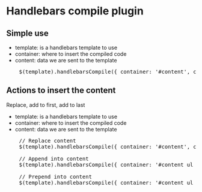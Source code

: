 # Handlebars compile plugin #

## Simple use ##


* template: is a handlebars template to use
* container: where to insert the compiled code
* content: data we are sent to the template

<pre>
	$(template).handlebarsCompile({ container: '#content', content: { firstName: "Alan", lastName: "Johnson" }  });
</pre>


## Actions to insert the content ##
   Replace, add to first, add to last

* template: is a handlebars template to use
* container: where to insert the compiled code
* content: data we are sent to the template

<pre>
	// Replace content
	$(template).handlebarsCompile({ container: '#content', content: { firstName: "Alan", lastName: "Johnson" }, action: 'insert' });
	
	// Append into content
	$(template).handlebarsCompile({ container: '#content ul li', content: { firstName: "Maria", lastName: "Helder" }, action: 'append' });
	
	// Prepend into content
	$(template).handlebarsCompile({ container: '#content ul li', content: { firstName: "Robin", lastName: "Hackman" }, action: 'prepend' });
</pre>



